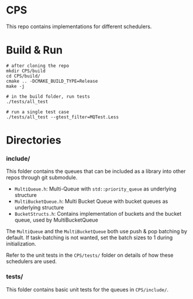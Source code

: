 # CPS
This repo contains implementations for different schedulers.

# Build & Run
```
# after cloning the repo
mkdir CPS/build
cd CPS/build/
cmake .. -DCMAKE_BUILD_TYPE=Release
make -j

# in the build folder, run tests
./tests/all_test

# run a single test case
./tests/all_test --gtest_filter=MQTest.Less
```

# Directories
### include/
This folder contains the queues that can be included as a library into other repos through git submodule. 
* `MultiQueue.h`: Multi-Queue with `std::priority_queue` as underlying structure
* `MultiBucketQueue.h`: Multi Bucket Queue with bucket queues as underlying structure
* `BucketStructs.h`: Contains implementation of buckets and the bucket queue, used by MultiBucketQueue

The `MultiQueue` and the `MultiBucketQueue` both use push & pop batching by default. If task-batching is not wanted, set the batch
sizes to 1 during initialization.

Refer to the unit tests in the `CPS/tests/` folder on details of how these schedulers are used.

### tests/
This folder contains basic unit tests for the queues in `CPS/include/`.
